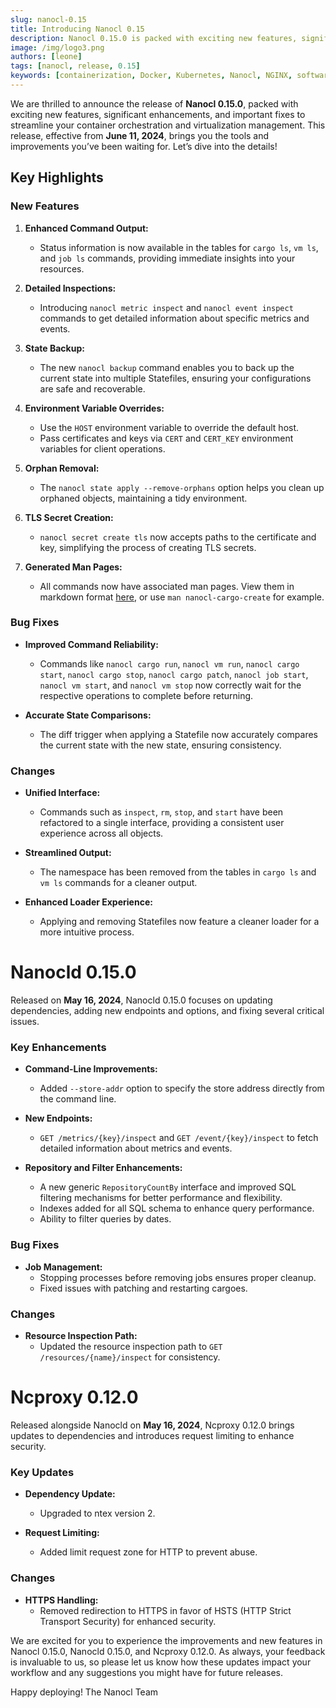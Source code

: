 ```yaml
---
slug: nanocl-0.15
title: Introducing Nanocl 0.15
description: Nanocl 0.15.0 is packed with exciting new features, significant enhancements, and important fixes to streamline your container orchestration and virtualization management. Dive into the details!
image: /img/logo3.png
authors: [leone]
tags: [nanocl, release, 0.15]
keywords: [containerization, Docker, Kubernetes, Nanocl, NGINX, software development, deployment, release, 0.15]
---
```


We are thrilled to announce the release of **Nanocl 0.15.0**, packed with exciting new features, significant enhancements, and important fixes to streamline your container orchestration and virtualization management. This release, effective from **June 11, 2024**, brings you the tools and improvements you’ve been waiting for. Let’s dive into the details!

<!-- truncate -->

## Key Highlights

### New Features

1. **Enhanced Command Output:**
   - Status information is now available in the tables for `cargo ls`, `vm ls`, and `job ls` commands, providing immediate insights into your resources.

2. **Detailed Inspections:**
   - Introducing `nanocl metric inspect` and `nanocl event inspect` commands to get detailed information about specific metrics and events.

3. **State Backup:**
   - The new `nanocl backup` command enables you to back up the current state into multiple Statefiles, ensuring your configurations are safe and recoverable.

4. **Environment Variable Overrides:**
   - Use the `HOST` environment variable to override the default host.
   - Pass certificates and keys via `CERT` and `CERT_KEY` environment variables for client operations.

5. **Orphan Removal:**
   - The `nanocl state apply --remove-orphans` option helps you clean up orphaned objects, maintaining a tidy environment.

6. **TLS Secret Creation:**
   - `nanocl secret create tls` now accepts paths to the certificate and key, simplifying the process of creating TLS secrets.

7. **Generated Man Pages:**
   - All commands now have associated man pages. View them in markdown format [here][manpages], or use `man nanocl-cargo-create` for example.


### Bug Fixes

- **Improved Command Reliability:**
  - Commands like `nanocl cargo run`, `nanocl vm run`, `nanocl cargo start`, `nanocl cargo stop`, `nanocl cargo patch`, `nanocl job start`, `nanocl vm start`, and `nanocl vm stop` now correctly wait for the respective operations to complete before returning.

- **Accurate State Comparisons:**
  - The diff trigger when applying a Statefile now accurately compares the current state with the new state, ensuring consistency.

### Changes

- **Unified Interface:**
  - Commands such as `inspect`, `rm`, `stop`, and `start` have been refactored to a single interface, providing a consistent user experience across all objects.

- **Streamlined Output:**
  - The namespace has been removed from the tables in `cargo ls` and `vm ls` commands for a cleaner output.

- **Enhanced Loader Experience:**
  - Applying and removing Statefiles now feature a cleaner loader for a more intuitive process.

# Nanocld 0.15.0

Released on **May 16, 2024**, Nanocld 0.15.0 focuses on updating dependencies, adding new endpoints and options, and fixing several critical issues.

### Key Enhancements

- **Command-Line Improvements:**
  - Added `--store-addr` option to specify the store address directly from the command line.

- **New Endpoints:**
  - `GET /metrics/{key}/inspect` and `GET /event/{key}/inspect` to fetch detailed information about metrics and events.

- **Repository and Filter Enhancements:**
  - A new generic `RepositoryCountBy` interface and improved SQL filtering mechanisms for better performance and flexibility.
  - Indexes added for all SQL schema to enhance query performance.
  - Ability to filter queries by dates.

### Bug Fixes

- **Job Management:**
  - Stopping processes before removing jobs ensures proper cleanup.
  - Fixed issues with patching and restarting cargoes.

### Changes

- **Resource Inspection Path:**
  - Updated the resource inspection path to `GET /resources/{name}/inspect` for consistency.

# Ncproxy 0.12.0

Released alongside Nanocld on **May 16, 2024**, Ncproxy 0.12.0 brings updates to dependencies and introduces request limiting to enhance security.

### Key Updates

- **Dependency Update:**
  - Upgraded to ntex version 2.

- **Request Limiting:**
  - Added limit request zone for HTTP to prevent abuse.

### Changes

- **HTTPS Handling:**
  - Removed redirection to HTTPS in favor of HSTS (HTTP Strict Transport Security) for enhanced security.

We are excited for you to experience the improvements and new features in Nanocl 0.15.0, Nanocld 0.15.0, and Ncproxy 0.12.0. As always, your feedback is invaluable to us, so please let us know how these updates impact your workflow and any suggestions you might have for future releases.

Happy deploying!
The Nanocl Team


[manpages]: /references/nanocl/cli/overview